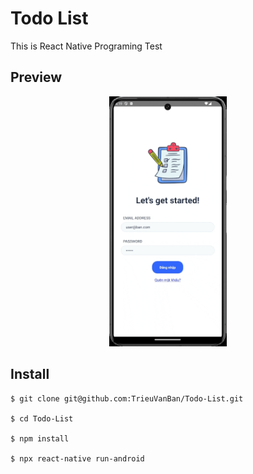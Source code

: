 # Todo List

This is React Native Programing Test

## Preview

<p align="center">
  <img src="https://github.com/TrieuVanBan/Todo-List/blob/main/Record.gif" height="400"  />
</p>


## Install
```
$ git clone git@github.com:TrieuVanBan/Todo-List.git

$ cd Todo-List

$ npm install

$ npx react-native run-android
```
